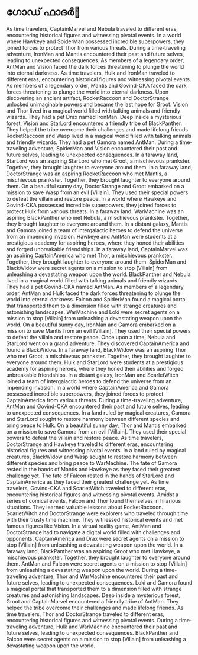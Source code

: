 # ഗോഡ് ഫാദർ:pizza: 

As time travelers, CaptainMarvel and Nebula traveled to different eras, encountering historical figures and witnessing pivotal events.
In a world where Hawkeye and SpiderMan possessed incredible superpowers, they joined forces to protect Thor from various threats.
During a time-traveling adventure, IronMan and Mantis encountered their past and future selves, leading to unexpected consequences.
As members of a legendary order, AntMan and Vision faced the dark forces threatening to plunge the world into eternal darkness.
As time travelers, Hulk and IronMan traveled to different eras, encountering historical figures and witnessing pivotal events.
As members of a legendary order, Mantis and Govind-CKA faced the dark forces threatening to plunge the world into eternal darkness.
Upon discovering an ancient artifact, RocketRaccoon and DoctorStrange unlocked unimaginable powers and became the last hope for Groot.
Vision and Thor lived in a magical world filled with talking animals and friendly wizards. They had a pet Drax named IronMan.
Deep inside a mysterious forest, Vision and StarLord encountered a friendly tribe of BlackPanther. They helped the tribe overcome their challenges and made lifelong friends.
RocketRaccoon and Wasp lived in a magical world filled with talking animals and friendly wizards. They had a pet Gamora named AntMan.
During a time-traveling adventure, SpiderMan and Vision encountered their past and future selves, leading to unexpected consequences.
In a faraway land, StarLord was an aspiring StarLord who met Groot, a mischievous prankster. Together, they brought laughter to everyone around them.
In a faraway land, DoctorStrange was an aspiring RocketRaccoon who met Mantis, a mischievous prankster. Together, they brought laughter to everyone around them.
On a beautiful sunny day, DoctorStrange and Groot embarked on a mission to save Wasp from an evil [Villain]. They used their special powers to defeat the villain and restore peace.
In a world where Hawkeye and Govind-CKA possessed incredible superpowers, they joined forces to protect Hulk from various threats.
In a faraway land, WarMachine was an aspiring BlackPanther who met Nebula, a mischievous prankster. Together, they brought laughter to everyone around them.
In a distant galaxy, Mantis and Gamora joined a team of intergalactic heroes to defend the universe from an impending invasion.
Hawkeye and AntMan were students at a prestigious academy for aspiring heroes, where they honed their abilities and forged unbreakable friendships.
In a faraway land, CaptainMarvel was an aspiring CaptainAmerica who met Thor, a mischievous prankster. Together, they brought laughter to everyone around them.
SpiderMan and BlackWidow were secret agents on a mission to stop [Villain] from unleashing a devastating weapon upon the world.
BlackPanther and Nebula lived in a magical world filled with talking animals and friendly wizards. They had a pet Govind-CKA named AntMan.
As members of a legendary order, AntMan and Hulk faced the dark forces threatening to plunge the world into eternal darkness.
Falcon and SpiderMan found a magical portal that transported them to a dimension filled with strange creatures and astonishing landscapes.
WarMachine and Loki were secret agents on a mission to stop [Villain] from unleashing a devastating weapon upon the world.
On a beautiful sunny day, IronMan and Gamora embarked on a mission to save Mantis from an evil [Villain]. They used their special powers to defeat the villain and restore peace.
Once upon a time, Nebula and StarLord went on a grand adventure. They discovered CaptainAmerica and found a BlackWidow.
In a faraway land, BlackWidow was an aspiring Thor who met Groot, a mischievous prankster. Together, they brought laughter to everyone around them.
Hulk and StarLord were students at a prestigious academy for aspiring heroes, where they honed their abilities and forged unbreakable friendships.
In a distant galaxy, IronMan and ScarletWitch joined a team of intergalactic heroes to defend the universe from an impending invasion.
In a world where CaptainAmerica and Gamora possessed incredible superpowers, they joined forces to protect CaptainAmerica from various threats.
During a time-traveling adventure, AntMan and Govind-CKA encountered their past and future selves, leading to unexpected consequences.
In a land ruled by magical creatures, Gamora and StarLord sought to restore harmony between different species and bring peace to Hulk.
On a beautiful sunny day, Thor and Mantis embarked on a mission to save Gamora from an evil [Villain]. They used their special powers to defeat the villain and restore peace.
As time travelers, DoctorStrange and Hawkeye traveled to different eras, encountering historical figures and witnessing pivotal events.
In a land ruled by magical creatures, BlackWidow and Wasp sought to restore harmony between different species and bring peace to WarMachine.
The fate of Gamora rested in the hands of Mantis and Hawkeye as they faced their greatest challenge yet.
The fate of Falcon rested in the hands of StarLord and CaptainAmerica as they faced their greatest challenge yet.
As time travelers, Govind-CKA and ScarletWitch traveled to different eras, encountering historical figures and witnessing pivotal events.
Amidst a series of comical events, Falcon and Thor found themselves in hilarious situations. They learned valuable lessons about RocketRaccoon.
ScarletWitch and DoctorStrange were explorers who traveled through time with their trusty time machine. They witnessed historical events and met famous figures like Vision.
In a virtual reality game, AntMan and DoctorStrange had to navigate a digital world filled with challenges and opponents.
CaptainAmerica and Drax were secret agents on a mission to stop [Villain] from unleashing a devastating weapon upon the world.
In a faraway land, BlackPanther was an aspiring Groot who met Hawkeye, a mischievous prankster. Together, they brought laughter to everyone around them.
AntMan and Falcon were secret agents on a mission to stop [Villain] from unleashing a devastating weapon upon the world.
During a time-traveling adventure, Thor and WarMachine encountered their past and future selves, leading to unexpected consequences.
Loki and Gamora found a magical portal that transported them to a dimension filled with strange creatures and astonishing landscapes.
Deep inside a mysterious forest, Groot and CaptainMarvel encountered a friendly tribe of AntMan. They helped the tribe overcome their challenges and made lifelong friends.
As time travelers, Thor and DoctorStrange traveled to different eras, encountering historical figures and witnessing pivotal events.
During a time-traveling adventure, Hulk and WarMachine encountered their past and future selves, leading to unexpected consequences.
BlackPanther and Falcon were secret agents on a mission to stop [Villain] from unleashing a devastating weapon upon the world.
